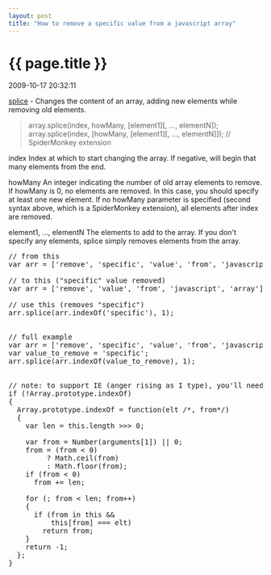 ```yaml
---
layout: post
title: "How to remove a specific value from a javascript array"
---
```


<h1> {{ page.title }} </h1> <p class='meta'>2009-10-17 20:32:11</p>

<a href="https://developer.mozilla.org/en/Core_JavaScript_1.5_Reference/Global_Objects/Array/splice">splice</a> - Changes the content of an array, adding new elements while removing old elements.

<blockquote>array.splice(index, howMany, [element1][, ..., elementN]);
array.splice(index, [howMany, [element1][, ..., elementN]]);  // SpiderMonkey extension
</blockquote>

index 
    Index at which to start changing the array. If negative, will begin that many elements from the end.

howMany 
    An integer indicating the number of old array elements to remove. If howMany is 0, no elements are removed. In this case, you should specify at least one new element. If no howMany parameter is specified (second syntax above, which is a SpiderMonkey extension), all elements after index are removed. 

element1, ..., elementN 
    The elements to add to the array. If you don't specify any elements, splice simply removes elements from the array. 

<pre name='code' class='javascript'>
// from this
var arr = ['remove', 'specific', 'value', 'from', 'javascript', 'array']; // 6 items
 
// to this ("specific" value removed)
var arr = ['remove', 'value', 'from', 'javascript', 'array']; //  5 items
 
// use this (removes "specific")
arr.splice(arr.indexOf('specific'), 1);
 
 
// full example
var arr = ['remove', 'specific', 'value', 'from', 'javascript', 'array'];
var value_to_remove = 'specific';
arr.splice(arr.indexOf(value_to_remove), 1);
 
 
// note: to support IE (anger rising as I type), you'll need this (thanks James!):
if (!Array.prototype.indexOf)
{
  Array.prototype.indexOf = function(elt /*, from*/)
  {
    var len = this.length >>> 0;
 
    var from = Number(arguments[1]) || 0;
    from = (from < 0)
         ? Math.ceil(from)
         : Math.floor(from);
    if (from < 0)
      from += len;
 
    for (; from < len; from++)
    {
      if (from in this &&
          this[from] === elt)
        return from;
    }
    return -1;
  };
}
</pre>
